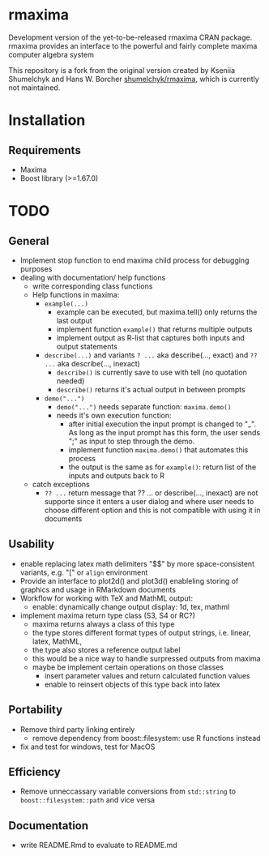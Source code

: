 # rmaxima
Development version of the yet-to-be-released rmaxima CRAN package. rmaxima provides an interface to the powerful and fairly complete maxima computer algebra system

This repository is a fork from the original version created by Kseniia Shumelchyk and Hans W. Borcher [shumelchyk/rmaxima](https://github.com/shumelchyk/rmaxima), which is currently not maintained.

# Installation

## Requirements
- Maxima
- Boost library (>=1.67.0) 

# TODO
## General
- Implement stop function to end maxima child process for debugging purposes
- dealing with documentation/ help functions
	- write corresponding class functions
	- Help functions in maxima:
		- `example(...)`
			- example can be executed, but maxima.tell() only returns the last output
			- implement function `example()` that returns multiple outputs
			- implement output as R-list that captures both inputs and output statements
		- `describe(...)` and variants `? ...` aka describe(..., exact) and `?? ...` aka describe(..., inexact)
			- `describe()` is currently save to use with tell (no quotation needed)
			- `describe()` returns it's actual output in between prompts
		- `demo("...")`
			- `demo("...")` needs separate function: `maxima.demo()`
			- needs it's own execution function:
				- after initial execution the input prompt is changed to "_". As long as the input prompt has this form, the user sends ";" as input to step through the demo.
				- implement function `maxima.demo()` that automates this process
				- the output is the same as for `example()`: return list of the inputs and outputs back to R
	- catch exceptions
		- `?? ...` return message that ?? ... or describe(..., inexact) are not supporte since it enters a user dialog and where user needs to choose different option and this is not compatible with using it in documents


## Usability
- enable replacing latex math delimiters "$$" by more space-consistent variants, e.g. "\[" or `align` environment
- Provide an interface to plot2d() and plot3d() enableling storing of graphics and usage in RMarkdown documents
- Workflow for working with TeX and MathML output:
	- enable: dynamically change output display: 1d, tex, mathml
- implement maxima return type class (S3, S4 or RC?)
	- maxima returns always a class of this type
	- the type stores different format types of output strings, i.e. linear, latex, MathML,
	- the type also stores a reference output label
	- this would be a nice way to handle surpressed outputs from maxima
	- maybe be implement certain operations on those classes
		- insert parameter values and return calculated function values
		- enable to reinsert objects of this type back into latex

## Portability
- Remove third party linking entirely
	- remove dependency from boost::filesystem: use R functions instead
- fix and test for windows, test for MacOS

## Efficiency
- Remove unneccassary variable conversions from `std::string` to `boost::filesystem::path` and vice versa

## Documentation
- write README.Rmd to evaluate to README.md
